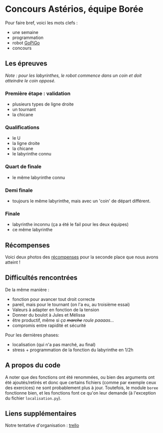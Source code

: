 # Concours Astérios, équipe Borée
Pour faire bref, voici les mots clefs :
* une semaine
* programmation
* robot [GoPiGo](https://www.dexterindustries.com/GoPiGo)
* concours

## Les épreuves
*Note : pour les labyrinthes, le robot commence dans un coin et doit atteindre le coin opposé.*
### Première étape : validation
* plusieurs types de ligne droite
* un tournant
* la chicane
### Qualifications
* le U
* la ligne droite
* la chicane
* le labyrinthe connu
### Quart de finale
* le même labyrinthe connu
### Demi finale
* toujours le même labyrinthe, mais avec un 'coin' de départ différent.
### Finale
* labyrinthe inconnu (ça a été le fail pour les deux équipes)
* ce même labyrinthe

## Récompenses
Voici deux photos des [récompenses](http://imgur.com/a/HdNFq) pour la seconde place que nous avons atteint !

## Difficultés rencontrées
De la même manière :
* fonction pour avancer tout droit correcte
* pareil, mais pour le tournant (on l'a eu, au troisième essai) 
* Valeurs à adapter en fonction de la tension
* Donner du boulot à Jules et Mélissa
* être productif, même si *ça ~~marche~~ roule paaaas...*
* compromis entre rapidité et sécurité

Pour les dernières phases:
* localisation (qui n'a pas marché, au final)
* stress + programmation de la fonction du labyrinthe en 1/2h

## A propos du code
A noter que des fonctions ont été renommées, ou bien des arguments ont été ajoutés/retirés et donc que certains fichiers (comme par exemple ceux des exercices) ne sont probablement plus à jour.
Toutefois, le module `boree` fonctionne bien, et les fonctions font ce qu'on leur demande (à l'exception du fichier `localisation.py`).

## Liens supplémentaires
Notre tentative d'organisation : [trello](https://trello.com/b/2sVAxXHn/asterios)
